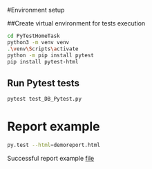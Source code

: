 #Environment setup

##Create virtual environment for tests execution
```bash
cd PyTestHomeTask
python3 -m venv venv
.\venv\Scripts\activate
python -m pip install pytest
pip install pytest-html
```
## Run Pytest tests
```bash
pytest test_DB_Pytest.py
```

# Report example
```bash
py.test --html=demoreport.html
```
Successful report example [file](demoreport.html)

